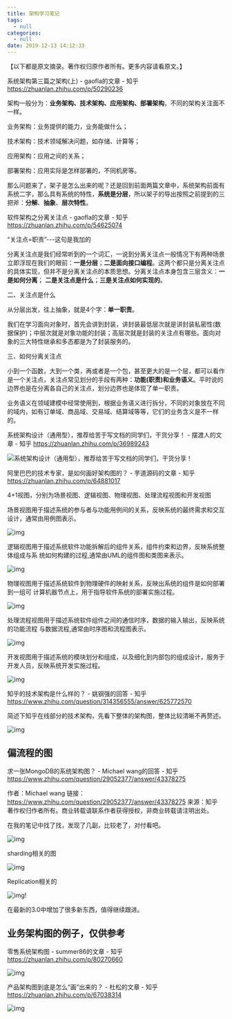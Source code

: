 ```yaml
---
title: 架构学习笔记
tags:
  - null
categories:
  - null
date: 2019-12-13 14:12:33
---
```


【以下都是原文摘录。著作权归原作者所有。更多内容请看原文。】



系统架构第三篇之架构(上) - gaofla的文章 - 知乎 https://zhuanlan.zhihu.com/p/50290236

架构一般分为：**业务架构、技术架构、应用架构、部署架构**，不同的架构关注面不一样。

业务架构：业务提供的能力，业务能做什么；

技术架构：技术领域解决问题，如存储、计算等；

应用架构：应用之间的关系；

部署架构：应用实际是怎样部署的，不同机房等。





那么问题来了，架子是怎么出来的呢？还是回到前面两篇文章中，系统架构前面有系统二字，那么具有系统的特性，**系统是分层**，所以架子的导出按照之前提到的三把斧：**分解**、**抽象**、**层次特性**。







软件架构之分离关注点 - gaofla的文章 - 知乎 https://zhuanlan.zhihu.com/p/54625074

“关注点=职责”---这句是我加的

分离关注点是我们经常听到的一个词汇，一说到分离关注点一般情况下有两种场景立即浮现在我们的眼前：**一是分层**；**二是面向接口编程**。这两个都只是分离关注点的具体实现，但并不是分离关注点的本质思想。分离关注点本身包含三层含义：**一是如何分离**； **二是关注点是什么**；**三是关注点如何实现的**。


二、关注点是什么

从分层出发，往上抽象，就是4个字：**单一职责**。

我们在学习面向对象时，首先会讲到封装，讲封装最低层次就是讲封装私密性(数据保护)；中层次就是对象功能的封装；高层次就是封装的关注点有哪些。面向对象的三大特性继承和多态都是为了封装服务的。





三、如何分离关注点

小到一个函数，大到一个类，再或者是一个包，甚至更大的是一个层，都可以看作是一个关注点，关注点常见划分的手段有两种：**功能(职责)**和**业务语义**。平时说的边界也是在分离各自己的关注点，划分边界也是体现了单一职责。

业务语义在领域建模中经常使用到，根据业务语义进行拆分，不同的对象放在不同的域内，如有订单域、商品域、交易域、结算域等等，它们的业务含义是不一样的。









系统架构设计（通用型），推荐给苦于写文档的同学们，干货分享！ - 摆渡人的文章 - 知乎 https://zhuanlan.zhihu.com/p/36989243

![系统架构设计（通用型），推荐给苦于写文档的同学们，干货分享！](../../image/v2-915b391c3dcd8d1a7f070b6522215ee6_1200x500.jpg)





阿里巴巴的技术专家，是如何画好架构图的？ - 芋道源码的文章 - 知乎 https://zhuanlan.zhihu.com/p/64881017

4+1视图，分别为场景视图、逻辑视图、物理视图、处理流程视图和开发视图

场景视图用于描述系统的参与者与功能用例间的关系，反映系统的最终需求和交互设计，通常由用例图表示。

![img](../../image/v2-37e414542ba71271a15eeef19f31a694_b.jpg)

逻辑视图用于描述系统软件功能拆解后的组件关系，组件约束和边界，反映系统整体组成与系 统如何构建的过程,通常由UML的组件图和类图来表示。

![img](../../image/v2-b583b42832786f7cc0028bb5070acb9c_b.jpg)

物理视图用于描述系统软件到物理硬件的映射关系，反映出系统的组件是如何部署到一组可 计算机器节点上，用于指导软件系统的部署实施过程。

![img](../../image/v2-fbb4013415c8ed143e569e2d99061176_b.jpg)

处理流程视图用于描述系统软件组件之间的通信时序，数据的输入输出，反映系统的功能流程 与数据流程,通常由时序图和流程图表示。

![img](../../image/v2-5052a0ed2b37f58f9490cf495810464d_b.jpg)

开发视图用于描述系统的模块划分和组成，以及细化到内部包的组成设计，服务于开发人员，反映系统开发实施过程。

![img](../../image/v2-c5202c540ca694c9e7c1985bf856f52f_b.jpg)







知乎的技术架构是什么样的？ - 姚钢强的回答 - 知乎 https://www.zhihu.com/question/314356555/answer/625772570

简述下知乎在线部分的技术架构，先看下整体的架构图，整体比较清晰不再赘述。

![img](../../image/v2-d7225e08112a174b53ffc42501c91c7e_hd.jpg)



## 偏流程的图

求一张MongoDB的系统架构图？ - Michael wang的回答 - 知乎 https://www.zhihu.com/question/29052377/answer/43378275

作者：Michael wang
链接：https://www.zhihu.com/question/29052377/answer/43378275
来源：知乎
著作权归作者所有。商业转载请联系作者获得授权，非商业转载请注明出处。



在我的笔记中找了找，发现了几副，比较老了，对付看吧。

![img](../../image/54cc2c7689d419fcd5c73c3050ff335c_b.jpg )



sharding相关的图

![img](../../image/3a209128e6c05eca86d3198684c478e8_b.jpg )



Replication相关的

![img](../../image/8bdcbbbf767d807cd383db1c00fb07cf_b.jpg )!


在最新的3.0中增加了很多新东西，值得继续跟进。







## 业务架构图的例子，仅供参考

零售系统架构图 - summer86的文章 - 知乎 https://zhuanlan.zhihu.com/p/80270660

![img](../../image/v2-28f6ed7433d54c91cc0184b1c11afb07_b.jpg)



产品架构图到底是怎么“画”出来的？ - 杜松的文章 - 知乎 https://zhuanlan.zhihu.com/p/67038314

![img](../../image/v2-eee061110f4bfd0dc1bf7d8769021a7b_b.jpg)